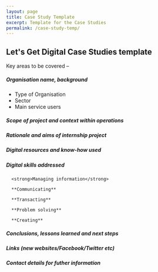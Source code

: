 ```yaml
---
layout: page
title: Case Study Template
excerpt: Template for the Case Studies
permalink: /case-study-temp/
---
```


## Let's Get Digital Case Studies template 

Key areas to be covered –  


##### Organisation name, background  


* Type of Organisation
* Sector
* Main service users
   
    
##### Scope of project and context within operations



##### Rationale and aims of internship project



##### Digital resources and know-how used


##### Digital skills addressed


      <strong>Managing information</strong>
      
      **Communicating**
      
      **Transacting**
      
      **Problem solving**
      
      **Creating**


##### Conclusions, lessons learned and next steps 



##### Links (new websites/Facebook/Twitter etc)



##### Contact details for futher information



